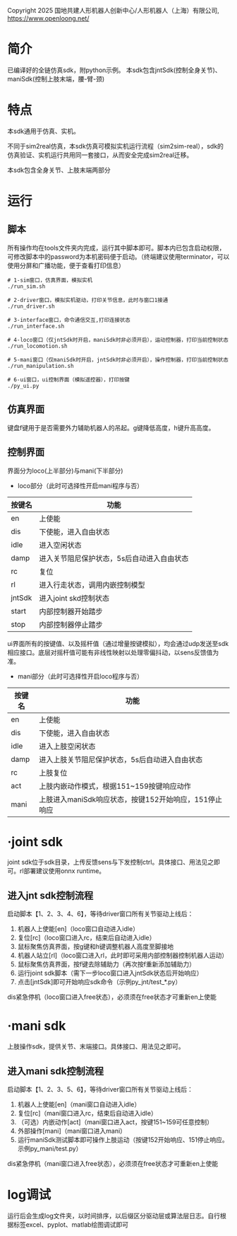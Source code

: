 Copyright 2025 国地共建人形机器人创新中心/人形机器人（上海）有限公司, https://www.openloong.net/

# 简介

已编译好的全链仿真sdk，附python示例。
本sdk包含jntSdk(控制全身关节)、maniSdk(控制上肢末端，腰-臂-颈)

# 特点

本sdk通用于仿真、实机。

不同于sim2real仿真，本sdk仿真可模拟实机运行流程（sim2sim-real），sdk的仿真验证、实机运行共用同一套接口，从而安全完成sim2real迁移。

本sdk包含全身关节、上肢末端两部分

# 运行

## 脚本

所有操作均在tools文件夹内完成，运行其中脚本即可。脚本内已包含启动权限，可修改脚本中的password为本机密码便于启动。（终端建议使用terminator，可以使用分屏和广播功能，便于查看打印信息）

```
# 1-sim窗口，仿真界面，模拟实机
./run_sim.sh 

# 2-driver窗口，模拟实机驱动，打印关节信息，此时与窗口1接通
./run_driver.sh

# 3-interface窗口，命令通信交互,打印连接状态
./run_interface.sh

# 4-loco窗口（仅jntSdk时开启，maniSdk时非必须开启），运动控制器，打印当前控制状态
./run_locomotion.sh

# 5-mani窗口（仅maniSdk时开启，jntSdk时非必须开启），操作控制器，打印当前控制状态
./run_manipulation.sh

# 6-ui窗口，ui控制界面（模拟遥控器），打印按键
./py_ui.py
```

## 仿真界面

键盘f键用于是否需要外力辅助机器人的吊起。g键降低高度，h键升高高度。

## 控制界面

界面分为loco(上半部分)与mani(下半部分)

* loco部分（此时可选择性开启mani程序与否）

| 按键名 | 功能                                       |
| ------ | ------------------------------------------ |
| en     | 上使能                                     |
| dis    | 下使能，进入自由状态                       |
| idle   | 进入空闲状态                               |
| damp   | 进入关节阻尼保护状态，5s后自动进入自由状态 |
| rc     | 复位                                       |
| rl     | 进入行走状态，调用内嵌控制模型             |
| jntSdk | 进入joint skd控制状态                      |
| start  | 内部控制器开始踏步                         |
| stop   | 内部控制器停止踏步                         |

ui界面所有的按键值、以及摇杆值（通过增量按键模拟），均会通过udp发送至sdk相应接口。底层对摇杆值可能有非线性映射以处理零偏抖动，以sens反馈值为准。

* mani部分（此时可选择性开启loco程序与否）

| 按键名 | 功能                                                  |
| ------ | ----------------------------------------------------- |
| en     | 上使能                                                |
| dis    | 下使能，进入自由状态                                  |
| idle   | 进入上肢空闲状态                                      |
| damp   | 进入上肢关节阻尼保护状态，5s后自动进入自由状态        |
| rc     | 上肢复位                                              |
| act    | 上肢内嵌动作模式，根据151~159按键响应动作             |
| mani   | 上肢进入maniSdk响应状态，按键152开始响应，151停止响应 |

# ·joint sdk

joint sdk位于sdk目录，上传反馈sens与下发控制ctrl。具体接口、用法见之即可。rl部署建议使用onnx runtime。

## 进入jnt sdk控制流程

启动脚本【1、2、3、4、6】，等待driver窗口所有关节驱动上线后：

1. 机器人上使能[en]（loco窗口自动进入idle）
2. 复位[rc]（loco窗口进入rc，结束后自动进入idle）
3. 鼠标聚焦仿真界面，按g键和h键调整机器人高度至脚接地
4. 机器人站立[rl]（loco窗口进入rl，此时即可采用内部控制器控制机器人运动）
5. 鼠标聚焦仿真界面，按f键去除辅助力（再次按f重新添加辅助力）
6. 运行joint sdk脚本（需下一步loco窗口进入jntSdk状态后开始响应）
7. 点击[jntSdk]即可开始响应sdk命令（示例py_jnt/test_*.py）

dis紧急停机（loco窗口进入free状态），必须须在free状态才可重新en上使能

# ·mani sdk

上肢操作sdk，提供关节、末端接口。具体接口、用法见之即可。

## 进入mani sdk控制流程

启动脚本【1、2、3、5、6】，等待driver窗口所有关节驱动上线后：

1. 机器人上使能[en]（mani窗口自动进入idle）
2. 复位[rc]（mani窗口进入rc，结束后自动进入idle）
3. （可选）内嵌动作[act]（mani窗口进入act，按键151~159可任意控制）
4. 外部操作[mani]（mani窗口进入mani）
5. 运行maniSdk测试脚本即可操作上肢运动（按键152开始响应、151停止响应。示例py_mani/test.py）

dis紧急停机（mani窗口进入free状态），必须须在free状态才可重新en上使能

# log调试

运行后会生成log文件夹，以时间排序，以后缀区分驱动层或算法层日志。自行根据标签excel、pyplot、matlab绘图调试即可
